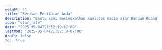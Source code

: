 ```yaml
---
weight: 51
title: "Berikan Penilaian Anda"
description: "Bantu kami meningkatkan kualitas media ajar Bangun Ruang 3D dengan masukan Anda"
icon: "star_rate"
date: "2025-05-04T21:52:19+07:00"
lastmod: "2025-05-04T21:52:19+07:00"
draft: false
toc: true
---
```

